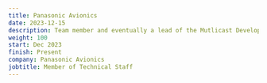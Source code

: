 ```yaml
---
title: Panasonic Avionics
date: 2023-12-15
description: Team member and eventually a lead of the Mutlicast Development Team.
weight: 100
start: Dec 2023
finish: Present
company: Panasonic Avionics
jobtitle: Member of Technical Staff
---
```


